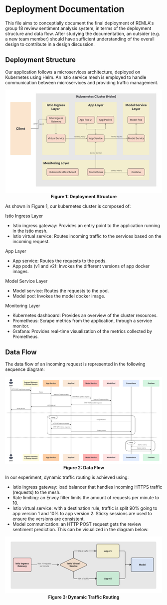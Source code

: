 # Deployment Documentation

This file aims to conceptially document the final deployment of REMLA's group 18 review sentiment analysis system, in terms of the deployment structure and data flow. After studying the documentation, an outsider (e.g. a new team member) should have sufficient understanding of the overall design to contribute in a design discussion.

## Deployment Structure
Our application follows a microservices architecture, deployed on Kubernetes using Helm. An Istio service mesh is employed to handle communication between microservices and providing traffic management.

<div align="center"> 

![Deployment Structure](../assets/DeploymentStructure.jpg)  
**Figure 1: Deployment Structure**

</div> 

As shown in Figure 1, our kubernetes cluster is composed of:

Istio Ingress Layer
- Istio ingress gateway: Provides an entry point to the application running in the istio mesh.
- Istio virtual service: Routes incoming traffic to the services based on the incoming request.

App Layer
- App service: Routes the requests to the pods.
- App pods (v1 and v2): Invokes the different versions of app docker images.

Model Service Layer
- Model service: Routes the requests to the pod.
- Model pod: Invokes the model docker image.

Monitoring Layer
- Kubernetes dashboard: Provides an overview of the cluster resources.
- Prometheus: Scrape metrics from the application, through a service monitor.
- Grafana: Provides real-time visualization of the metrics collected by Prometheus.


## Data Flow

The data flow of an incoming request is represented in the following sequence diagram:

<div align="center">

![Data Flow](../assets/DataFlow.jpg)  
**Figure 2: Data Flow**

</div> 

In our experiment, dynamic traffic routing is achieved using:
- Istio ingress gateway: load balancer that handles incoming HTTPS traffic (requests) to the mesh.
- Rate limiting: an Envoy filter limits the amount of requests per minute to 10.
- Istio virtual service: with a destination rule, traffic is split 90% going to app version 1 and 10% to app version 2. Sticky sessions are used to ensure the versions are consistent.
- Model communication: an HTTP POST request gets the review sentiment prediction.
This can be visualized in the diagram below:

<div align="center">

![Traffic Management](../assets/TrafficManagement.jpg)  
**Figure 3: Dynamic Traffic Routing**

</div> 
